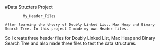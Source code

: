 #Data Structers Project:

			My_Header_Files

	After learning the theory of Doubly Linked List, Max Heap and Binary Search Tree. In this project I made my own Header files.
So I create three header files for Doubly Linked List, Max Heap and Binary Search Tree and also
made three files to test the data structures.
